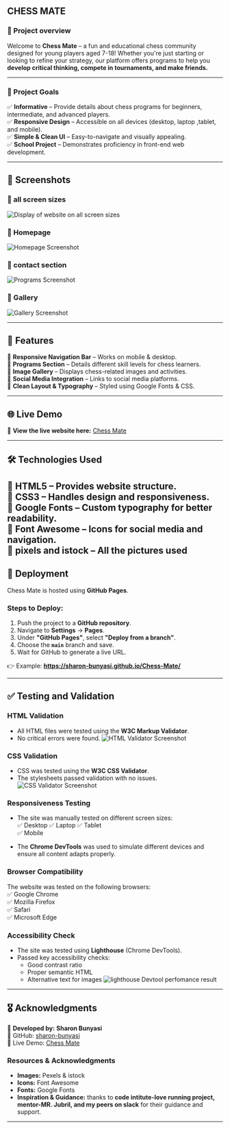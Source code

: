 ## CHESS MATE

  ### 🎯 Project overview

Welcome to **Chess Mate** – a fun and educational chess community designed for young players aged 7-18! Whether you're just starting or looking to refine your strategy, our platform offers programs to help you **develop critical thinking, compete in tournaments, and make friends.**  

------
### 🎯 Project Goals  
✅ **Informative** – Provide details about chess programs for beginners, intermediate, and advanced players.  
✅ **Responsive Design** – Accessible on all devices (desktop, laptop ,tablet, and mobile).  
✅ **Simple & Clean UI** – Easy-to-navigate and visually appealing.  
✅ **School Project** – Demonstrates proficiency in front-end web development.  

----
## 🎨 Screenshots  

### 📍 all screen sizes  
![Display of website on all screen sizes](/documentation/all-screen-sizes..png)

### 📍 Homepage  
![Homepage Screenshot](/documentation/laptop.png)  

### 📍 contact section  
![Programs Screenshot](/documentation/tablet.png)  

### 📍 Gallery  
![Gallery Screenshot](/documentation/gallery.png) 


---
## 🚀 Features  

🔹 **Responsive Navigation Bar** – Works on mobile & desktop.  
🔹 **Programs Section** – Details different skill levels for chess learners.  
🔹 **Image Gallery** – Displays chess-related images and activities.  
🔹 **Social Media Integration** – Links to social media platforms.  
🔹 **Clean Layout & Typography** – Styled using Google Fonts & CSS.  

---
## 🌐 Live Demo  

📌 **View the live website here:** [Chess Mate](https://sharon-bunyasi.github.io/Chess-Mate/)  

---

## 🛠️ Technologies Used  

🔹 **HTML5** – Provides website structure.  
🔹 **CSS3** – Handles design and responsiveness.  
🔹 **Google Fonts** – Custom typography for better readability.  
🔹 **Font Awesome** – Icons for social media and navigation.  
🔹 **pixels and istock** – All the pictures used 
---
## 🚀 Deployment  

Chess Mate is hosted using **GitHub Pages**.  

### **Steps to Deploy:**  
1. Push the project to a **GitHub repository**.  
2. Navigate to **Settings** → **Pages**.  
3. Under **"GitHub Pages"**, select **"Deploy from a branch"**.  
4. Choose the **`main`** branch and save.  
5. Wait for GitHub to generate a live URL.  

👉 Example: **https://sharon-bunyasi.github.io/Chess-Mate/**  

---
## ✅ Testing and Validation  

### **HTML Validation**  
- All HTML files were tested using the **W3C Markup Validator**.  
- No critical errors were found.
![HTML Validator Screenshot](/documentation/html%20checked%20.png)  

### **CSS Validation**  
- CSS was tested using the **W3C CSS Validator**.  
- The stylesheets passed validation with no issues.
![CSS Validator Screenshot](/documentation/CSS%20checked.png)  

### **Responsiveness Testing**  
- The site was manually tested on different screen sizes:  
  ✅ Desktop 
  ✅ Laptop 
  ✅ Tablet  
  ✅ Mobile   

- The **Chrome DevTools** was used to simulate different devices and ensure all content adapts properly.  

### **Browser Compatibility**  
The website was tested on the following browsers:  
✅ Google Chrome  
✅ Mozilla Firefox  
✅ Safari  
✅ Microsoft Edge  

### **Accessibility Check**  
- The site was tested using **Lighthouse** (Chrome DevTools).  
- Passed key accessibility checks:  
  - Good contrast ratio  
  - Proper semantic HTML  
  - Alternative text for images 
  ![lighthouse Devtool perfomance result](/documentation/lighthouse.jpeg)
---
## 🎖️ Acknowledgments  

👤 **Developed by:** **Sharon Bunyasi**  
📌 GitHub: [sharon-bunyasi](https://github.com/sharon-bunyasi)  
📌 Live Demo: [Chess Mate](https://sharon-bunyasi.github.io/Chess-Mate/)  

### **Resources & Acknowledgments**  
- **Images:** Pexels & istock 
- **Icons:** Font Awesome  
- **Fonts:** Google Fonts  
- **Inspiration & Guidance:** thanks to  **code intitute-love running project, mentor-MR. Jubril, and my peers on slack** for their guidance and support.  


---
